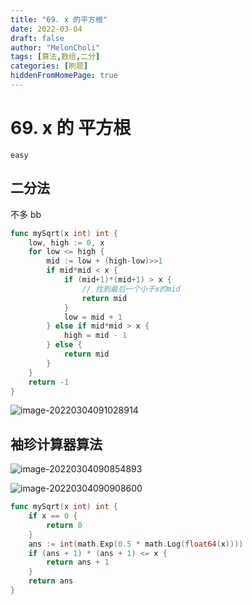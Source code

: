 ```yaml
---
title: "69. x 的平方根"
date: 2022-03-04
draft: false
author: "MelonCholi"
tags: [算法,数组,二分]
categories: [刷题]
hiddenFromHomePage: true
---
```


# 69. x 的 平方根 

`easy`

## 二分法

不多 bb

```go
func mySqrt(x int) int {
	low, high := 0, x
	for low <= high {
		mid := low + (high-low)>>1
		if mid*mid < x {
			if (mid+1)*(mid+1) > x {
                // 找到最后一个小于x的mid
				return mid
			}
			low = mid + 1
		} else if mid*mid > x {
			high = mid - 1
		} else {
			return mid
		}
	}
	return -1
}
```

![image-20220304091028914](https://markdown-1303167219.cos.ap-shanghai.myqcloud.com/image-20220304091028914.png)

## 袖珍计算器算法

![image-20220304090854893](https://markdown-1303167219.cos.ap-shanghai.myqcloud.com/image-20220304090854893.png)

![image-20220304090908600](https://markdown-1303167219.cos.ap-shanghai.myqcloud.com/image-20220304090908600.png)

```go
func mySqrt(x int) int {
    if x == 0 {
        return 0
    }
    ans := int(math.Exp(0.5 * math.Log(float64(x))))
    if (ans + 1) * (ans + 1) <= x {
        return ans + 1
    }
    return ans
}
```



